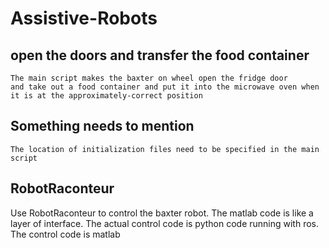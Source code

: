# Assistive-Robots
## open the doors and transfer the food container
    The main script makes the baxter on wheel open the fridge door
    and take out a food container and put it into the microwave oven when
    it is at the approximately-correct position
## Something needs to mention
    The location of initialization files need to be specified in the main script
## RobotRaconteur
Use RobotRaconteur to control the baxter robot. The matlab code is like a layer of interface. The actual control code is python code running with ros. The control code is matlab
